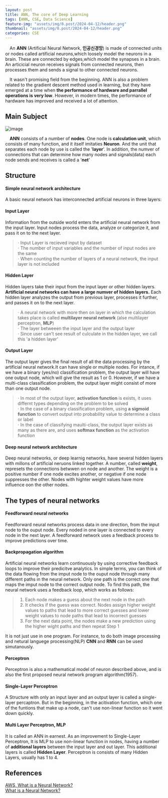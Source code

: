```yaml
---
layout: post
title: ANN, The core of Deep Learning
tags: [ANN, CSE, Data Science]
feature-img: "assets/img/0.post/2024-04-12/header.png"
thumbnail: "assets/img/0.post/2024-04-12/header.png"
categories: CSE
---
```


&emsp;An **ANN** (Artificial Neural Network, **인공신경망**) is made of connected units or nodes called artificial neurons,which loosely model the neurons in a brain. These are connected by edges,which model the synapses in a brain. An articicial neuron receives signals from connected neurons, then processes them and sends a signal to other connected neurons.

&emsp;It wasn't promising field from the beginning. ANN is also a problem related to the gradient descent method used in learning, but they have emerged at a time when **the performance of hardware and parrallel operations is very low**. However, in modern times, the performance of hardware has improved and received a lot of attention.

## Main Subject

![image](https://github.com/KoderWiki/koderwiki.github.io/assets/153072257/136be932-a3c7-4bb6-8e2a-b32a14db6b23)

&emsp;**ANN** consists of a number of **nodes**. One node is **calculation unit**, which consists of many function, and it itself imitaties **Neuron**. And the unit that separates each node by use is called the '**layer**'. In addition, the numver of connections that can determine how many nodes and signals(data) each node sends and receives is called a '**net**'

## Structure

#### Simple neural network architecture

A basic neural network has interconnected artificial neurons in three layers:

#### Input Layer

Information from the outside world enters the artificial neural network from the input layer. Input nodes process the data, analyze or categorize it, and pass it on to the next layer.

> ⋅ Input Layer is recieved input by dataset <br>
> ⋅ The number of input variables and the number of input nodes are the same <br>
> ⋅ When counting the number of layers of a neural network, the input layer is not included <br>

#### Hidden Layer

Hidden layers take their input from the input layer or other hidden layers. **Artificial neural networks can have a large numver of hidden layers.** Each hidden layer analyzes the output from previous layer, processes it further, and passes it on to the next layer.

> ⋅ A neural network with more then on layer in which the calculation takes place is called **multilayer neural network** (alse multilayer perceptron, **MLP**) <br>
> ⋅ The layer betweeen the input layer and the output layer <br>
> ⋅ Since user can't see result of culculate in the hidden layer, we call this 'a hidden layer' <br>

#### Output Layer

The output layer gives the final result of all the data processing by the artificial neural network.It can have single or multiple nodes. For intance, if we have a binary (yes/no) classification problem, the output layer will have one output node, which will give the result as 1 or 0. However, if we have a multi-class classification problem, the output layer might consist of more than one output node.

> ⋅ In most of the output layer, **activation function** is exists, it uses differnt types depending on the problem to be solved <br>
> ⋅ In the case of a binary classification problem, using **a sigmoid function** to convert output into probability value to determine a class or label <br>
> ⋅ In the case of classifying maulti-class, the output layer exists as many as there are, and uses **softmax function** as the activation function

#### Deep neural network architecture

Deep neural networks, or deep learnig networks, have several hidden layers with millons of artificial neruons linked together. A number, called **weight**, represets the connections betwwen on node and another. The weight is a positive number if one node excites another, or negative if one node suppresses the other. Nodes with highter weight values have more influence oon the other nodes.

## The types of neural networks

#### Feedforward neural networks

Feedforward neural networks process data in one direction, from the input node to the ouput node. Every noded in one layer is connected to every node in the next layer. A feedforward network uses a feedback process to improve predictions over time.

#### Backpropagation algorithm

Artificial neural networks learn continuously by using corrective feedback loops to improve their predicitve analytics. In simple terms, you can think of the data flowing from the imput node to the ouput node through many different paths in the neural network. Only one path is the correct one that maps the imput node to the correct output node. To find this path, the neural network uses a feedback loop, which works as follows:

> 1. Each node makes a guess about the next node in the path
> 2. It checks if the guess was correct. Nodes assign higher weight values to paths that lead to more correct guesses and lower weight values to node paths that lead to incorrect guesses
> 3. For the next data point, the nodes make a new prediction using the higher wight paths and then repeat Step 1

It is not just use in one program. For instance, to do both image processing and netural languege processing(NLP) **CNN** and **RNN** can be used simutanously.

#### Perceptron

Perceptron is also a mathematical model of neuron described above, and is also the first proposed neural network program algorithm(1957).

#### Single-Layer Perceptron

A Structure with only an input layer and an output layer is called a single-layer percaptron. But in the beginning, in the acitivation function, which one of the funtions that make up a node, can't use non-linear function so it went down quickly.

#### Multi Layer Perceptron, MLP

It is called an ANN in earnest. As an improvement to Single-Layer Perceptron, It is MLP to use non-linear function in nodes, having a number of **additional layers** between the input layer and out layer. This additional layers is called **Hidden Layer**. Perceptron is consists of many Hidden Layers, usually has 1 to 4.



## References

[AWS, What is a Neural Network?](https://aws.amazon.com/what-is/neural-network/?nc1=h_ls) <br>
[What is a Neural Network?](https://www.ibm.com/kr-ko/topics/neural-networks) <br>

















